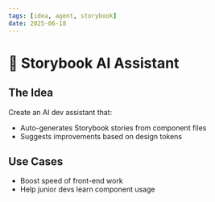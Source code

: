 ```yaml
---
tags: [idea, agent, storybook]
date: 2025-06-18
---
```


# 🤖 Storybook AI Assistant

## The Idea
Create an AI dev assistant that:
- Auto-generates Storybook stories from component files
- Suggests improvements based on design tokens

## Use Cases
- Boost speed of front-end work
- Help junior devs learn component usage
